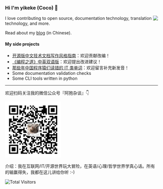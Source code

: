 <!--
**yikeke/yikeke** is a ✨ _special_ ✨ repository because its `README.md` (this file) appears on your GitHub profile.

Here are some ideas to get you started:

- 🔭 I’m currently working on ...
- 🌱 I’m currently learning ...
- 👯 I’m looking to collaborate on ...
- 🤔 I’m looking for help with ...
- 💬 Ask me about ...
- 📫 How to reach me: ...
- 😄 Pronouns: ...
- ⚡ Fun fact: ...
-->

### Hi I'm yikeke (Coco) 👋

<img align="right" src="https://github-readme-stats.vercel.app/api?username=yikeke&show_icons=true" />

I love contributing to open source, documentation technology, translation technology, and more.

Read about my [blog](https://cocoyi.online) (in Chinese).

#### My side projects

- [开源版中文技术文档写作风格指南](https://zh-style-guide.readthedocs.io/)：欢迎贡献改编！
- [《编程之道》中英双语版](https://github.com/yikeke/tao-of-programming)：欢迎提出改进建议！
- [那些年中国程序猿们读错的 IT 类单词](https://cocoyi.online/pronounce.html)：欢迎留言补充新发音！
- Some documentation validation checks
- Some CLI tools written in python

---

欢迎扫码关注我的微信公众号『阿狍杂谈』👇

<img src="qrcode.jpg" alt="微信公众号二维码：阿狍杂谈" height="185" />

介绍：我在互联网/IT/开源世界玩大冒险，在英语/心理/哲学世界学真心话。所有的输赢得失，我都在这儿讲给你听 :-)

![Total Visitors](https://visitor-badge.glitch.me/badge?page_id=yikeke.yikeke)
